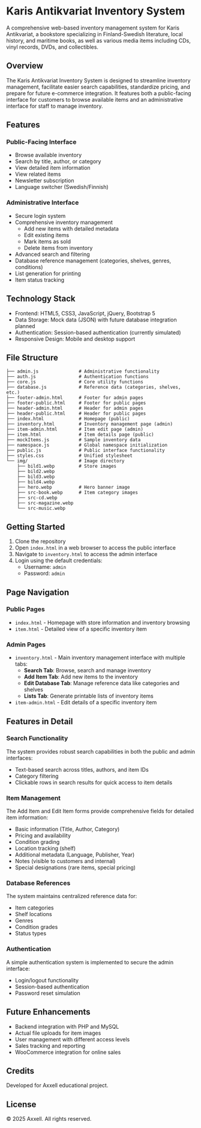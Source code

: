 # Karis Antikvariat Inventory System

A comprehensive web-based inventory management system for Karis Antikvariat, a bookstore specializing in Finland-Swedish literature, local history, and maritime books, as well as various media items including CDs, vinyl records, DVDs, and collectibles.

## Overview

The Karis Antikvariat Inventory System is designed to streamline inventory management, facilitate easier search capabilities, standardize pricing, and prepare for future e-commerce integration. It features both a public-facing interface for customers to browse available items and an administrative interface for staff to manage inventory.

## Features

### Public-Facing Interface
- Browse available inventory
- Search by title, author, or category
- View detailed item information
- View related items
- Newsletter subscription
- Language switcher (Swedish/Finnish)

### Administrative Interface
- Secure login system
- Comprehensive inventory management
  - Add new items with detailed metadata
  - Edit existing items
  - Mark items as sold
  - Delete items from inventory
- Advanced search and filtering
- Database reference management (categories, shelves, genres, conditions)
- List generation for printing
- Item status tracking

## Technology Stack

- Frontend: HTML5, CSS3, JavaScript, jQuery, Bootstrap 5
- Data Storage: Mock data (JSON) with future database integration planned
- Authentication: Session-based authentication (currently simulated)
- Responsive Design: Mobile and desktop support

## File Structure

```
├── admin.js               # Administrative functionality
├── auth.js                # Authentication functions
├── core.js                # Core utility functions
├── database.js            # Reference data (categories, shelves, etc.)
├── footer-admin.html      # Footer for admin pages
├── footer-public.html     # Footer for public pages
├── header-admin.html      # Header for admin pages
├── header-public.html     # Header for public pages
├── index.html             # Homepage (public)
├── inventory.html         # Inventory management page (admin)
├── item-admin.html        # Item edit page (admin)
├── item.html              # Item details page (public)
├── mockItems.js           # Sample inventory data
├── namespace.js           # Global namespace initialization
├── public.js              # Public interface functionality
├── styles.css             # Unified stylesheet
└── img/                   # Image directory
    ├── bild1.webp         # Store images
    ├── bild2.webp
    ├── bild3.webp
    ├── bild4.webp
    ├── hero.webp          # Hero banner image
    ├── src-book.webp      # Item category images
    ├── src-cd.webp
    ├── src-magazine.webp
    └── src-music.webp
```

## Getting Started

1. Clone the repository
2. Open `index.html` in a web browser to access the public interface
3. Navigate to `inventory.html` to access the admin interface
4. Login using the default credentials:
   - Username: `admin`
   - Password: `admin`

## Page Navigation

### Public Pages
- `index.html` - Homepage with store information and inventory browsing
- `item.html` - Detailed view of a specific inventory item

### Admin Pages
- `inventory.html` - Main inventory management interface with multiple tabs:
  - **Search Tab**: Browse, search and manage inventory
  - **Add Item Tab**: Add new items to the inventory
  - **Edit Database Tab**: Manage reference data like categories and shelves
  - **Lists Tab**: Generate printable lists of inventory items
- `item-admin.html` - Edit details of a specific inventory item

## Features in Detail

### Search Functionality
The system provides robust search capabilities in both the public and admin interfaces:
- Text-based search across titles, authors, and item IDs
- Category filtering
- Clickable rows in search results for quick access to item details

### Item Management
The Add Item and Edit Item forms provide comprehensive fields for detailed item information:
- Basic information (Title, Author, Category)
- Pricing and availability
- Condition grading
- Location tracking (shelf)
- Additional metadata (Language, Publisher, Year)
- Notes (visible to customers and internal)
- Special designations (rare items, special pricing)

### Database References
The system maintains centralized reference data for:
- Item categories
- Shelf locations
- Genres
- Condition grades
- Status types

### Authentication
A simple authentication system is implemented to secure the admin interface:
- Login/logout functionality
- Session-based authentication
- Password reset simulation

## Future Enhancements

- Backend integration with PHP and MySQL
- Actual file uploads for item images
- User management with different access levels
- Sales tracking and reporting
- WooCommerce integration for online sales

## Credits

Developed for Axxell educational project.

## License

© 2025 Axxell. All rights reserved.